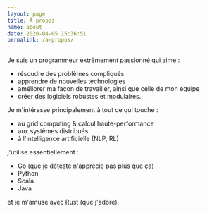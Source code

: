 ```yaml
---
layout: page
title: À propos
name: about
date: 2020-04-05 15:36:51
permalink: /a-propos/
---
```


Je suis un programmeur extrêmement passionné qui aime :

* résoudre des problèmes compliqués
* apprendre de nouvelles technologies
* améliorer ma façon de travailler, ainsi que celle de mon équipe
* créer des logiciels robustes et modulaires.

Je m'intéresse principalement à tout ce qui touche :

* au grid computing & calcul haute-performance
* aux systèmes distribués
* à l'intelligence artificielle (NLP, RL)

j'utilise essentiellement :

* Go (que je ~~déteste~~ n'apprécie pas plus que ça)
* Python
* Scala
* Java

et je m'amuse avec Rust (que j'adore).
